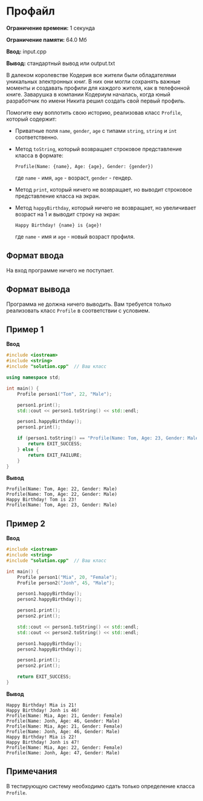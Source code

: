 # Профайл

**Ограничение времени:** 1 секунда

**Ограничение памяти:** 64.0 Мб

**Ввод:** input.cpp

**Вывод:** стандартный вывод или output.txt

В далеком королевстве Кодерия все жители были обладателями уникальных электронных книг. В них они могли сохранять важные моменты и создавать профили для каждого жителя, как в телефонной книге. Заварушка в компании Кодериум началась, когда юный разработчик по имени Никита решил создать свой первый профиль.

Помогите ему воплотить свою историю, реализовав класс `Profile`, который содержит:

*   Приватные поля `name`, `gender`, `age` с типами `string`, `string` и `int` соответственно.
*   Метод `toString`, который возвращает строковое представление класса в формате:

    `Profile(Name: {name}, Age: {age}, Gender: {gender})`

    где `name` - имя, `age` - возраст, `gender` - гендер.

*   Метод `print`, который ничего не возвращает, но выводит строковое представление класса на экран.
*   Метод `happyBirthday`, который ничего не возвращает, но увеличивает возраст на 1 и выводит строку на экран:

    `Happy Birthday! {name} is {age}!`

    где `name` - имя и `age` - новый возраст профиля.

## Формат ввода

На вход программе ничего не поступает.

## Формат вывода

Программа не должна ничего выводить. Вам требуется только реализовать класс `Profile` в соответствии с условием.

## Пример 1

**Ввод**
```cpp
#include <iostream>
#include <string>
#include "solution.cpp"  // Ваш класс

using namespace std;

int main() {
    Profile person1("Tom", 22, "Male");

    person1.print();
    std::cout << person1.toString() << std::endl;

    person1.happyBirthday();
    person1.print();

    if (person1.toString() == "Profile(Name: Tom, Age: 23, Gender: Male)") {
        return EXIT_SUCCESS;
    } else {
        return EXIT_FAILURE;
    }
}
```

**Вывод**
```
Profile(Name: Tom, Age: 22, Gender: Male)
Profile(Name: Tom, Age: 22, Gender: Male)
Happy Birthday! Tom is 23!
Profile(Name: Tom, Age: 23, Gender: Male)
```

## Пример 2

**Ввод**
```cpp
#include <iostream>
#include <string>
#include "solution.cpp"  // Ваш класс

int main() {
    Profile person1("Mia", 20, "Female");
    Profile person2("Jonh", 45, "Male");

    person1.happyBirthday();
    person2.happyBirthday();

    person1.print();
    person2.print();

    std::cout << person1.toString() << std::endl;
    std::cout << person2.toString() << std::endl;

    person1.happyBirthday();
    person2.happyBirthday();

    person1.print();
    person2.print();

    return EXIT_SUCCESS;
}
```

**Вывод**
```
Happy Birthday! Mia is 21!
Happy Birthday! Jonh is 46!
Profile(Name: Mia, Age: 21, Gender: Female)
Profile(Name: Jonh, Age: 46, Gender: Male)
Profile(Name: Mia, Age: 21, Gender: Female)
Profile(Name: Jonh, Age: 46, Gender: Male)
Happy Birthday! Mia is 22!
Happy Birthday! Jonh is 47!
Profile(Name: Mia, Age: 22, Gender: Female)
Profile(Name: Jonh, Age: 47, Gender: Male)
```

## Примечания

В тестирующую систему необходимо сдать только определение класса `Profile`.
